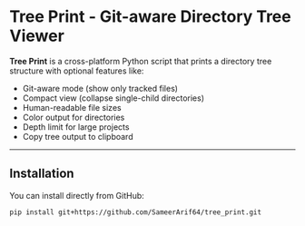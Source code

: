 # Tree Print - Git-aware Directory Tree Viewer

**Tree Print** is a cross-platform Python script that prints a directory tree structure with optional features like:

- Git-aware mode (show only tracked files)
- Compact view (collapse single-child directories)
- Human-readable file sizes
- Color output for directories
- Depth limit for large projects
- Copy tree output to clipboard

---

## **Installation**

You can install directly from GitHub:

```bash
pip install git+https://github.com/SameerArif64/tree_print.git
